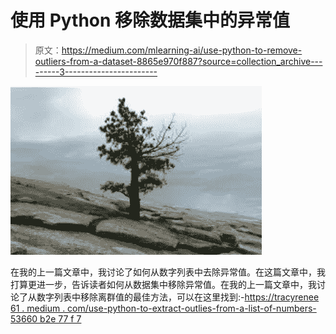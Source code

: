 # 使用 Python 移除数据集中的异常值

> 原文：<https://medium.com/mlearning-ai/use-python-to-remove-outliers-from-a-dataset-8865e970f887?source=collection_archive---------3----------------------->

![](img/8bca7a304c919a1dd140847f73d1f432.png)

在我的上一篇文章中，我讨论了如何从数字列表中去除异常值。在这篇文章中，我打算更进一步，告诉读者如何从数据集中移除异常值。在我的上一篇文章中，我讨论了从数字列表中移除离群值的最佳方法，可以在这里找到:-[https://tracyrenee 61 . medium . com/use-python-to-extract-outlies-from-a-list-of-numbers-53660 b2e 77 f 7](https://tracyrenee61.medium.com/use-python-to-extract-outliers-from-a-list-of-numbers-53660b2e77f7)